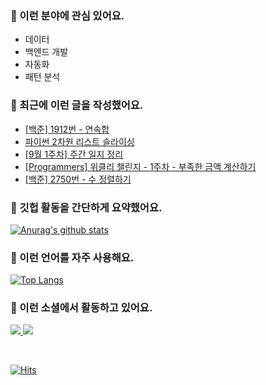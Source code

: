### 📡 이런 분야에 관심 있어요.

- 데이터
- 백엔드 개발
- 자동화
- 패턴 분석

### 📝 최근에 이런 글을 작성했어요.

<!-- BLOG-POST-LIST:START -->
- [[백준] 1912번 - 연속합](https://example.com/@mildsalmon/%EB%B0%B1%EC%A4%80-1912%EB%B2%88-%EC%97%B0%EC%86%8D%ED%95%A9)
- [파이썬 2차원 리스트 슬라이싱](https://example.com/@mildsalmon/%ED%8C%8C%EC%9D%B4%EC%8D%AC-2%EC%B0%A8%EC%9B%90-%EB%A6%AC%EC%8A%A4%ED%8A%B8-%EC%8A%AC%EB%9D%BC%EC%9D%B4%EC%8B%B1)
- [[9월 1주차] 주간 일지 정리](https://example.com/@mildsalmon/210829-210%E1%84%868%EC%9B%94-4%EC%A3%BC%EC%B0%A8-%EC%A3%BC%EA%B0%84-%EC%9D%BC%EC%A7%80-%EC%A0%95%EB%A6%AC904)
- [[Programmers] 위클리 챌린지 - 1주차 - 부족한 금액 계산하기](https://example.com/@mildsalmon/%EC%9C%84%ED%81%B4%EB%A6%AC-%EC%B1%8C%EB%A6%B0%EC%A7%80-1%EC%A3%BC%EC%B0%A8)
- [[백준] 2750번 - 수 정렬하기](https://example.com/@mildsalmon/2750%EB%B2%88-%EC%88%98-%EC%A0%95%EB%A0%AC%ED%95%98%EA%B8%B0)
<!-- BLOG-POST-LIST:END -->

### 📑 깃헙 활동을 간단하게 요약했어요.

[![Anurag's github stats](https://github-readme-stats.vercel.app/api?username=mildsalmon&count_private=false&show_icons=true)](https://github.com/mildsalmon)

### 🥇 이런 언어를 자주 사용해요.

[![Top Langs](https://github-readme-stats.vercel.app/api/top-langs/?username=mildsalmon&hide=html)](https://github.com/mildsalmon)

### 🔮 이런 소셜에서 활동하고 있어요.

<p>

<a href="https://blex.me/@mildsalmon">
    <img src="http://img.shields.io/badge/BLOG-black?style=flat-square&logo=bloglovin">
</a>

<a href="https://solved.ac/profile/mildsalmon">
    <img src="http://img.shields.io/badge/backjoon-blueviolet?logo=Experts Exchange">
</a>

<p>
<br>

[![Hits](https://hits.seeyoufarm.com/api/count/incr/badge.svg?url=https%3A%2F%2Fgithub.com%2Fmildsalmon)](https://hits.seeyoufarm.com)
